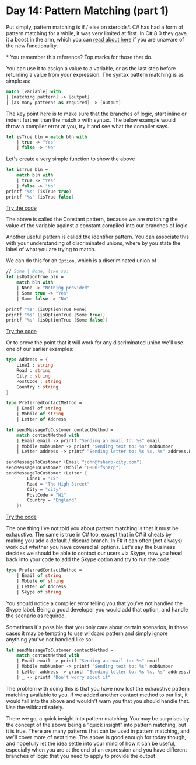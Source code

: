 # Day 14: Pattern Matching (part 1)

Put simply, pattern matching is if / else on steroids*. C# has had a form of pattern matching for a while, it was very limited at first. In C# 8.0 they gave it a boost in the arm, which you can [read about here](https://docs.microsoft.com/en-us/archive/msdn-magazine/2019/may/csharp-8-0-pattern-matching-in-csharp-8-0) if you are unaware of the new functionality.

\* You remember this reference? Top marks for those that do.

You can use it to assign a value to a variable, or as the last step before returning a value from your expression. The syntax pattern matching is as simple as:

```fsharp
match [variable] with
| [matching pattern] -> [output]
| [as many patterns as required] -> [output]
```

The key point here is to make sure that the branches of logic, start inline or indent further than the match x with syntax. The below example would throw a compiler error at you, try it and see what the compiler says.

```fsharp
let isTrue bln = match bln with
    | true -> "Yes"
    | false -> "No"
```

Let's create a very simple function to show the above

```fsharp
let isTrue bln =
    match bln with
    | true -> "Yes"
    | false -> "No"
printf "%s" (isTrue true)
printf "%s" (isTrue false)
```
[Try the code](https://try.fsharp.org/#?code=DYUwLgBAlgzgKgJwK4ggI2AOwgXgLABQExEAtgIZgDGAFulhAO5Rg2EkQA+EYyqAtAD4IAIgCaIGCPYluAM3LAYA4SIByAe2kFCABwRRMYOaICkUiAApYiFDz4BKPQaMmR5kVZt8ICpSAcgA&html=DwCwLgtgNgfAsAKAAQqaApgQwCb2ag4CdMTJcMABwFp0BHAVwEsA3AXgCIBhAewDsw6AdQAqAT0roOSAMb9BAzoIAeYAPThoAbhkhMAJwDOJNgzAAzagA4OeQhqy5EhAEY9sYu6mBq3HvD6asEA&css=Q)

The above is called the Constant pattern, because we are matching the value of the variable against a constant compiled into our branches of logic.

Another useful pattern is called the identifier pattern. You can associate this with your understanding of discriminated unions, where by you state the label of what you are trying to match.

We can do this for an `Option`, which is a discriminated union of

```fsharp
// Some | None, like so:
let isOptionTrue bln =
    match bln with
    | None -> "Nothing provided"
    | Some true -> "Yes"
    | Some false -> "No"

printf "%s" (isOptionTrue None)
printf "%s" (isOptionTrue (Some true))
printf "%s" (isOptionTrue (Some false))
```
[Try the code](https://try.fsharp.org/#?code=DYUwLgBAlgzg8gBzFA9gOwCoCcCuIIBGwaEAvALABQENEAtgIZgDGAFocRAO5RitW0IAHwgA5dPgC0APggAicXyhoA5hARYUANygATELrkDaIgMoo6+MLimy5ATRAwj1ExHOWIAMwbAYt+XEXKg1lMC95AFJnCAAKWERkdGw8MQkAShCsMIi5aLk4hKRUTBs4jysbdMzKULRwqJj4+GLkstiK719-aqA&html=DwCwLgtgNgfAsAKAAQqaApgQwCb2ag4CdMTJcMABwFp0BHAVwEsA3AXgCIBhAewDsw6AdQAqAT0roOSAMb9BAzoIAeYAPThoAbhkhMAJwDOJNgzAAzagA4OeQhqy5EhAEY9sYu6mBq3HvD6asEA&css=Q)

Or to prove the point that it will work for any discriminated union we'll use one of our earlier examples:

```fsharp
type Address = {
    Line1 : string
    Road : string
    City : string
    PostCode : string
    Country : string
}

type PreferredContactMethod =
    | Email of string
    | Mobile of string
    | Letter of Address

let sendMessageToCustomer contactMethod =
    match contactMethod with
    | Email email -> printf "Sending an email to: %s" email
    | Mobile mobNumber -> printf "Sending text to: %s" mobNumber
    | Letter address -> printf "Sending letter to: %s %s, %s" address.Line1 address.Road address.PostCode

sendMessageToCustomer (Email "john@fsharp-city.com")
sendMessageToCustomer (Mobile "0800-fsharp")
sendMessageToCustomer (Letter {
        Line1 = "15"
        Road = "The High Street"
        City = "city"
        PostCode = "N1"
        Country = "England"
    })
```
[Try the code](https://try.fsharp.org/#?code=C4TwDgpgBAggJnAThAziqBeKBvAsAKCiKgBkBLAOwgEYoAuKFYRSgcwOKgCUB7AQzj1GzNh2IBhMqCFMWFdoWIAFHk3E840BrNGKi6gK4VmIGSPkEAvgVCQoS5ADMIiZHHXG+AY2ABZCMAAFhqYYkQAPlAAogC2fGQANlA8jsJyCpyRvjwARonQKWm6maQBwC7JqfBIqCgEBAkBjBAUcP5ofKwQACo84gZMPDEVXjyePv5BIRhhUHHAXoFQo+N+AcGCAO5SgbORsfFJEHGJUAC0AHxQYHLAqQBEAMotcGxQfBRQx4dQwDwMAFIUPcvicEnsoNk8o05rkAHIGGI5CqXa63B7PVpvcoAD2Av3+UCBIJi8MRyMQEJIZQqAhqaHOVxulDuUCeLzejWA5UQBMB6CBABoicD3ghkGgAHTkKi0OkSlCS3gCMX0xUqNQaCD1fAoF7tFCdHp9AZ-Ya8gAUB1O9wAVjxAhQAAKOFCBPiIMBnLxSECS0Yxe4ASgIetaBqNvX6g3NUAtUPybIADAAOJNJs6u92e4Oh-W1SMmmMVC3U7kVPB6TikSg0TBs6gAVnus04ysEWHu3UC0AAEmRWEtHswIAEW1XOJJpJ2faBx9XlKpgOpNPX7nDqPOF1BDMZEKZO1F5AkPnAt0RLEGgA&html=DwCwLgtgNgfAsAKAAQqaApgQwCb2ag4CdMTJcMABwFp0BHAVwEsA3AXgCIBhAewDsw6AdQAqAT0roOSAMb9BAzoIAeYAPThoAbhkhMAJwDOJNgzAAzagA4OeQhqy5EhAEY9sYu6mBq3HvD6asEA&css=Q)

The one thing I've not told you about pattern matching is that it must be exhaustive. The same is true in C# too, except that in C# it cheats by making you add a default / discard branch. In F# it can often (not always) work out whether you have covered all options. Let's say the business decides we should be able to contact our users via Skype, now you head back into your code to add the Skype option and try to run the code:

```fsharp
type PreferredContactMethod =
    | Email of string
    | Mobile of string
    | Letter of Address
    | Skype of string
```

You should notice a compiler error telling you that you've not handled the Skype label. Being a good developer you would add that option, and handle the scenario as required.

Sometimes it's possible that you only care about certain scenarios, in those cases it may be tempting to use wildcard pattern and simply ignore anything you've not handled like so:

```fsharp
let sendMessageToCustomer contactMethod =
    match contactMethod with
    | Email email -> printf "Sending an email to: %s" email
    | Mobile mobNumber -> printf "Sending text to: %s" mobNumber
    | Letter address -> printf "Sending letter to: %s %s, %s" address.Line1 address.Road address.PostCode
    | _ -> printf "Don't worry about it"
```

The problem with doing this is that you have now lost the exhaustive pattern matching available to you. If we added another contact method to our list, it would fall into the above and wouldn't warn you that you should handle that. Use the wildcard safely.

There we go, a quick insight into pattern matching. You may be surprises by the concept of the above being a "quick insight" into pattern matching, but it is true. There are many patterns that can be used in pattern matching, and we'll cover more of next time. The above is good enough for today though, and hopefully let the idea settle into your mind of how it can be useful, especially when you are at the end of an expression and you have different branches of logic that you need to apply to provide the output.